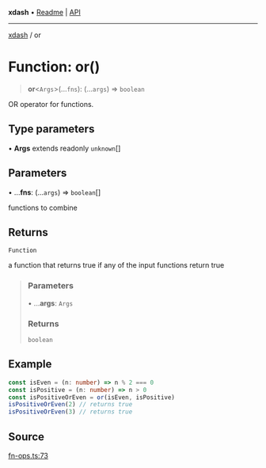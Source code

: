 **xdash** • [Readme](../README.md) \| [API](../globals.md)

***

[xdash](../README.md) / or

# Function: or()

> **or**\<`Args`\>(...`fns`): (...`args`) => `boolean`

OR operator for functions.

## Type parameters

• **Args** extends readonly `unknown`[]

## Parameters

• ...**fns**: (...`args`) => `boolean`[]

functions to combine

## Returns

`Function`

a function that returns true if any of the input functions return true

> ### Parameters
>
> • ...**args**: `Args`
>
> ### Returns
>
> `boolean`
>

## Example

```ts
const isEven = (n: number) => n % 2 === 0
const isPositive = (n: number) => n > 0
const isPositiveOrEven = or(isEven, isPositive)
isPositiveOrEven(2) // returns true
isPositiveOrEven(3) // returns true
```

## Source

[fn-ops.ts:73](https://github.com/shtse8/xdash/blob/55c7e43/src/fn-ops.ts#L73)
